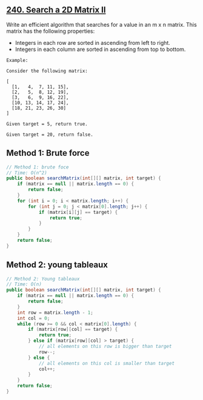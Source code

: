 ## [240. Search a 2D Matrix II](https://leetcode.com/problems/search-a-2d-matrix-ii/)

Write an efficient algorithm that searches for a value in an m x n matrix. This matrix has the following properties:

- Integers in each row are sorted in ascending from left to right.
- Integers in each column are sorted in ascending from top to bottom.

```
Example:

Consider the following matrix:

[
  [1,   4,  7, 11, 15],
  [2,   5,  8, 12, 19],
  [3,   6,  9, 16, 22],
  [10, 13, 14, 17, 24],
  [18, 21, 23, 26, 30]
]

Given target = 5, return true.

Given target = 20, return false.
```

## Method 1: Brute force
```java
// Method 1: brute foce
// Time: O(n^2)
public boolean searchMatrix(int[][] matrix, int target) {
    if (matrix == null || matrix.length == 0) {
        return false;
    }
    for (int i = 0; i < matrix.length; i++) {
        for (int j = 0; j < matrix[0].length; j++) {
            if (matrix[i][j] == target) {
                return true;
            }
        }
    }
    return false;
}
```

## Method 2: young tableaux
```Java
// Method 2: Young tableaux
// Time: O(n)
public boolean searchMatrix(int[][] matrix, int target) {
    if (matrix == null || matrix.length == 0) {
        return false;
    }    
    int row = matrix.length - 1;
    int col = 0;
    while (row >= 0 && col < matrix[0].length) {
        if (matrix[row][col] == target) {
            return true;
        } else if (matrix[row][col] > target) {
            // all elements on this row is bigger than target
            row--;
        } else {
            // all elements on this col is smaller than target
            col++;
        }
    }
    return false;
}
```